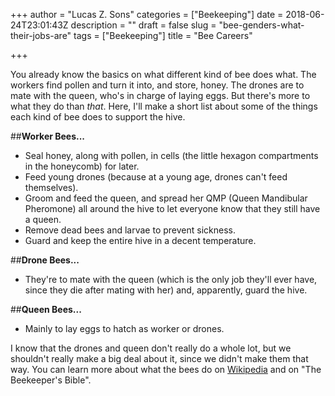 +++
author = "Lucas Z. Sons"
categories = ["Beekeeping"]
date = 2018-06-24T23:01:43Z
description = ""
draft = false
slug = "bee-genders-what-their-jobs-are"
tags = ["Beekeeping"]
title = "Bee Careers"

+++

You already know the basics on what different kind of bee does what. The workers find pollen and turn it into, and store, honey. The drones are to mate with the queen, who's in charge of laying eggs. But there's more to what they do than *that*. Here, I'll make a short list about some of the things each kind of bee does to support the hive.

##**Worker Bees...**
* Seal honey, along with pollen, in cells (the little hexagon compartments in the honeycomb) for later.
* Feed young drones (because at a young age, drones can't feed themselves).
* Groom and feed the queen, and spread her QMP (Queen Mandibular Pheromone) all around the hive to let everyone know that they still have a queen.
* Remove dead bees and larvae to prevent sickness.
* Guard and keep the entire hive in a decent temperature.

##**Drone Bees...**
* They're to mate with the queen (which is the only job they'll ever have, since they die after mating with her) and, apparently, guard the hive.

##**Queen Bees...**
* Mainly to lay eggs to hatch as worker or drones.

I know that the drones and queen don't really do a whole lot, but we shouldn't really make a big deal about it, since we didn't make them that way. You can learn more about what the bees do on [Wikipedia](https://www.wikipedia.org/) and on "The Beekeeper's Bible".


